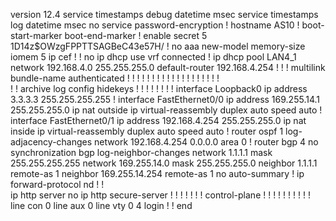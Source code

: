 version 12.4
service timestamps debug datetime msec
service timestamps log datetime msec
no service password-encryption
!
hostname AS10
!
boot-start-marker
boot-end-marker
!
enable secret 5 $1$D14z$OWzgFPPTTSAGBeC43e57H/
!
no aaa new-model
memory-size iomem 5
ip cef
!
!
no ip dhcp use vrf connected
!
ip dhcp pool LAN4_1
   network 192.168.4.0 255.255.255.0
   default-router 192.168.4.254 
!
!
!
multilink bundle-name authenticated
!
!
!
!
!
!
!
!
!
!
!
!
!
!
!
!
!
!
!         
!
!
archive
 log config
  hidekeys
! 
!
!
!
!
!
!
!
interface Loopback0
 ip address 3.3.3.3 255.255.255.255
!
interface FastEthernet0/0
 ip address 169.255.14.1 255.255.255.0
 ip nat outside
 ip virtual-reassembly
 duplex auto
 speed auto
!         
interface FastEthernet0/1
 ip address 192.168.4.254 255.255.255.0
 ip nat inside
 ip virtual-reassembly
 duplex auto
 speed auto
!
router ospf 1
 log-adjacency-changes
 network 192.168.4.254 0.0.0.0 area 0
!
router bgp 4
 no synchronization
 bgp log-neighbor-changes
 network 1.1.1.1 mask 255.255.255.255
 network 169.255.14.0 mask 255.255.255.0
 neighbor 1.1.1.1 remote-as 1
 neighbor 169.255.14.254 remote-as 1
 no auto-summary
!
ip forward-protocol nd
!
!         
ip http server
no ip http secure-server
!
!
!
!
!
!
!
control-plane
!
!
!
!
!
!
!
!
!
!
line con 0
line aux 0
line vty 0 4
 login
!
!
end